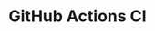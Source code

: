 # GitHub Actions CI




















































































































































































































































































































































































































































































































































































































































































































































































































































































































































































































































































































































































































































































































































































































































































































































































































































































































































































































































































































































































































































































































































































































































































































































































































































































































